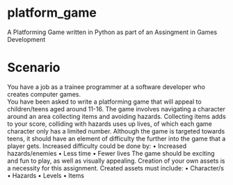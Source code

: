 # platform_game
A Platforming Game written in Python as part of an Assingment in Games Development


# Scenario
You have a job as a trainee programmer at a software developer who creates computer games.  
You have been asked to write a platforming game that will appeal to children/teens aged around 11-16. 
The game involves navigating a character around an area collecting items and avoiding hazards. Collecting items adds to your score, colliding with hazards uses up lives, of which each game character only has a limited number. 
Although the game is targeted towards teens, it should have an element of difficulty the further into the game that a player gets. 
Increased difficulty could be done by:
•	Increased hazards/enemies
•	Less time
•	Fewer lives
The game should be exciting and fun to play, as well as visually appealing. Creation of your own assets is a necessity for this assignment. 
Created assets must include:
•	Character/s
•	Hazards
•	Levels
•	Items
